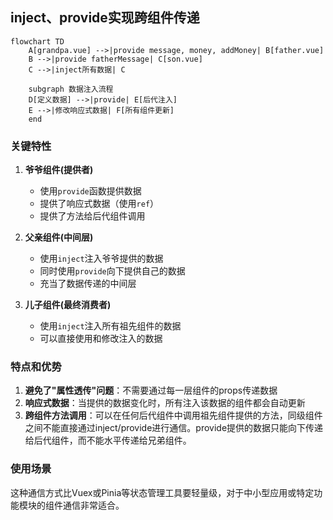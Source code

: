 ## inject、provide实现跨组件传递

```mermaid
flowchart TD
    A[grandpa.vue] -->|provide message, money, addMoney| B[father.vue]
    B -->|provide fatherMessage| C[son.vue]
    C -->|inject所有数据| C
    
    subgraph 数据注入流程
    D[定义数据] -->|provide| E[后代注入]
    E -->|修改响应式数据| F[所有组件更新]
    end
```

### 关键特性

1. **爷爷组件(提供者)**
   - 使用`provide`函数提供数据
   - 提供了响应式数据（使用`ref`）
   - 提供了方法给后代组件调用

2. **父亲组件(中间层)**
   - 使用`inject`注入爷爷提供的数据
   - 同时使用`provide`向下提供自己的数据
   - 充当了数据传递的中间层

3. **儿子组件(最终消费者)**
   - 使用`inject`注入所有祖先组件的数据
   - 可以直接使用和修改注入的数据

### 特点和优势

1. **避免了"属性透传"问题**：不需要通过每一层组件的props传递数据
2. **响应式数据**：当提供的数据变化时，所有注入该数据的组件都会自动更新
3. **跨组件方法调用**：可以在任何后代组件中调用祖先组件提供的方法，同级组件之间不能直接通过inject/provide进行通信。provide提供的数据只能向下传递给后代组件，而不能水平传递给兄弟组件。

### 使用场景
这种通信方式比Vuex或Pinia等状态管理工具要轻量级，对于中小型应用或特定功能模块的组件通信非常适合。

